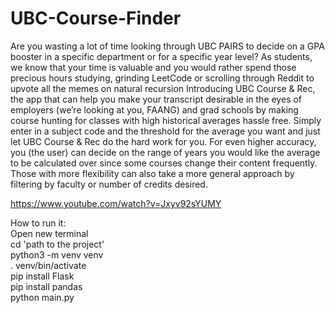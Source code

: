 # UBC-Course-Finder
Are you wasting a lot of time looking through UBC PAIRS to decide on a GPA booster in a specific department or for a specific year level? As students, we know that your time is valuable and you would rather spend those precious hours studying, grinding LeetCode or scrolling through Reddit to upvote all the memes on natural recursion Introducing UBC Course & Rec, the app that can help you make your transcript desirable in the eyes of employers (we’re looking at you, FAANG) and grad schools by making course hunting for classes with high historical averages hassle free. Simply enter in a subject code and the threshold for the average you want and just let UBC Course & Rec do the hard work for you. For even higher accuracy, you (the user) can decide on the range of years you would like the average to be calculated over since some courses change their content frequently. Those with more flexibility can also take a more general approach by filtering by faculty or number of credits desired.

https://www.youtube.com/watch?v=Jxyv92sYUMY

How to run it:<br />
Open new terminal<br />
cd 'path to the project'<br />
python3 -m venv venv<br />
. venv/bin/activate<br />
pip install Flask<br />
pip install pandas<br />
python main.py
